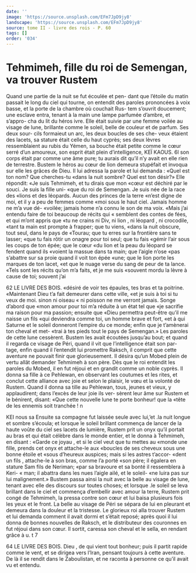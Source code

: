 ```yaml
---
date: ''
image: 'https://source.unsplash.com/EFm7JpD9jy8'
landscape: 'https://source.unsplash.com/EFm7JpD9jy8'
source: tome II - livre des rois - P. 60
tags: []
order: '034'
---
```


# Tehmimeh, fille du roi de Semengan, va trouver Rustem

Quand une partie de la nuit se fut écoulée et pen-
dant que l’étoile du matin passait le long du ciel qui tourne, on entendit des paroles prononcées à voix basse, et la porte de la chambre où couchait Rus- tem s’ouvrit doucement; une esclave entra, tenant
à la main une lampe parfumée d’ambre, et s’appro-
cha du lit du héros ivre. Elle était suivie par une femme voilée au visage de lune, brillante comme le soleil, belle de couleur et de parfum. Ses deux sour- cils formaieut un arc, les deux boucles de ses che- veux étaient des lacets, sa stature était celle du haut cyprès; ses deux lèvres ressemblaient au rubis du Yémen, sa bouche était petite comme le cœur serré
d’un amoureux, son esprit était plein d’intelligence,
KEÏ KAOUS. 6l son corps était par comme une âme pure; tu aurais
dit qu’il n’y avait en elle rien de terrestre. Bustem
le héros au cœur de lion demeura stupéfait et invoqua
sur elle les grâces de Dieu. Il lui adressa la parole et lui demanda : «Quel est ton nom? Que cherches-tu «dans la nuit sombre? Quel est ton désir?» Elle répondit: «Je suis Tehmimeh, et tu dirais que mon «cœur est déchiré par le souci. Je suis la fille uni-
«que du roi de Semengan. Je suis née de la race des «lions et des léopards. Aucun des princes de la terre «n’est digne de moi, et il y a peu de femmes comme
«moi sous le haut ciel. Jamais homme ne m’a vue dé- «voilée; jamais home n’a connu le son de ma voix. «Mais j’ai entendu faire de toi beaucoup de récits qui
« semblent des contes de fées, et qui m’ont appris que
«tu ne crains ni Div, ni lion , ni léopard , ni crocodile, «tant ta main est prompte à frapper; que tu viens, «dans la nuit obscure, tout seul, dans le pays de «Tourau; que tu erres sur la frontière sans te lasser; «que tu fais rôtir un onagre pour toi seul; que tu fais «gémir l’air sous les coups de ton épée; que le cœur
«du lion et la peau du léopard se fendent quand ils «voient la massue dans ta main; que l’aigle n’ose
«pas s’abattre sur sa proie quand il voit ton épée
«une; que le lion porte les marques de ton lacet, «et que le nuage verse du sang de peur de ta lance.
«Tels sont les récits qu’on m’a faits, et je me suis «souvent mordu la lèvre à cause de toi; souvent j’ai

62 LE LIVRE DES BOIS. «désiré de voir tes épaules, tes bras et ta poitrine.
«Maintenant Dieu t’a fait demeurer dans cette ville,
«et je suis à toi si tu veux de moi. sinon ni oiseau « ni poisson ne me verront jamais. Songe d’abord que «mon amour pour toi m’a réduite à un état tel que
«je sacrifie ma raison pour ma passion; ensuite que «Dieu permettra peut-être qu’il me naisse un fils «qui deviendra comme toi, un homme brave et fort, «et à qui Saturne et le soleil donneront l’empire du
ce monde; enfin que je t’amènerai ton cheval et met- «trai à tes pieds tout le pays de Semengan.»
Les paroles de cette lune cessèrent. Bustem les avait écoutées jusqu’au bout; et quand il regarda ce visage
de Péri, quand il vit que l’intelligence était son par-
tage, enfin quand il l’entendit lui promettre Raksch,
il comprit que cette aventure ne pouvait finir que glorieusement. Il désira qu’un Mobed plein de vertu
allât demander Tehmimeh à son père. Dès que le
roi entendit les paroles du Mobed, il en fut réjoui et en grandit comme un noble cyprès. Il donna sa
fille à ce Pehlewan, en observant les coutumes et les rites, et conclut cette alliance avec joie et selon le plaisir, le vœu et la volonté de Rustem. Quand il donna sa tille au Pehlewan, tous, jeunes et vieux, y applaudirent; dans l’excès de leur joie ils ver- sèrent leur âme sur Rustem et le bénirent, disant: «Que cette nouvelle lune te porte bonheur! que la «tête de les ennemis soit tranchée ! n

KEI nous sa Ensuite sa compagne fut laissée seule avec lui,’et
.la nuit longue et sombre s’écoula; et lorsque le soleil brillant commença de lancer de la haute voûte du ciel ses lacets de lumière, Rustem prit un onyx qu’il portait au bras et qui était célèbre dans le
monde entier, et le donna à Tehmimeh, en disant : «Garde ce joyau , et si le ciel veut que tu mettes au «monde une fille, prends cet onyx et attache-le aux «boucles de ses cheveux sous une bonne étoile et «sous d’heureux auspices; mais si les astres t’accor-
«dent un fils , attache-le à son bras, comme l’a porté
«son père; il égalera en stature Sam fils de Neriman;
«par sa bravoure et sa bonté il ressemblera à Keri-
« man; il abattra dans les nues l’aigle ailé, et le soleil-
«ne luira pas sur lui malignement.» Bustem passa ainsi la nuit avec la belle au visage de lune, tenant avec elle des discours sur toutes choses; et lorsque
.le soleil se leva brillant dans le ciel et commença d’embellir avec amour la terre, Rustem prit congé
de Tehmimeh, la pressa contre son cœur et lui baisa plusieurs fois les yeux et le front. La belle au visage de Péri se sépara de lui en pleurant et demeura
dans la douleur et la tristesse. Le glorieux roi alla trouver Rustem et lui demanda comment il avait dormi et s’était reposé; après quoi il lui donna de
bonnes nouvelles de Raksch, et le distributeur des couronnes en fut réjoui dans son cœur. Il sortit, caressa son cheval et le sella, en rendant grâce à
u. t 7

64 LE LIVRE DES BOIS.
Dieu , de qui vient tout bonheur; puis il partit rapide
comme le vent, et se dirigea vers l’Iran, pensant toujours à cette aventure. De là il se rendit dans le Zaboulistan, et ne raconta à personne ce qu’il avait vu et entendu.

